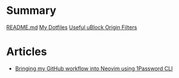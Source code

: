 # Summary

[README.md](./README.md)
[My Dotfiles](./my-dotfiles.md)
[Useful uBlock Origin Filters](./ublock-filters.md)

# Articles

- [Bringing my GitHub workflow into Neovim using 1Password CLI](./articles/github-neovim-1password-cli.md)
